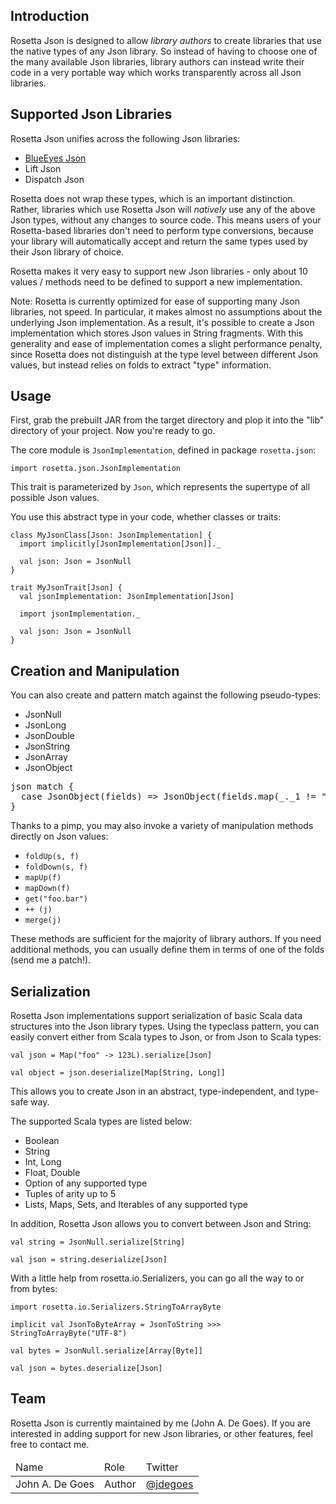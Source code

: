 ## Introduction

Rosetta Json is designed to allow *library authors* to create libraries that use the native types of any Json library. So instead of having to choose one of the many available Json libraries, library authors can instead write their code in a very portable way which works transparently across all Json libraries.

## Supported Json Libraries

Rosetta Json unifies across the following Json libraries:

 * [BlueEyes Json](https://github.com/jdegoes/blueeyes)
 * Lift Json
 * Dispatch Json

Rosetta does not wrap these types, which is an important distinction. Rather, libraries which use Rosetta Json will *natively* use any of the above Json types, without any changes to source code. This means users of your Rosetta-based libraries don't need to perform type conversions, because your library will automatically accept and return the same types used by their Json library of choice.

Rosetta makes it very easy to support new Json libraries - only about 10 values / methods need to be defined to support a new implementation.

Note: Rosetta is currently optimized for ease of supporting many Json libraries, not speed. In particular, it makes almost no assumptions about the underlying Json implementation. As a result, it's possible to create a Json implementation which stores Json values in String fragments. With this generality and ease of implementation comes a slight performance penalty, since Rosetta does not distinguish at the type level between different Json values, but instead relies on folds to extract "type" information.

## Usage

First, grab the prebuilt JAR from the target directory and plop it into the "lib" directory of your project. Now you're ready to go.

The core module is `JsonImplementation`, defined in package `rosetta.json`:

    import rosetta.json.JsonImplementation

This trait is parameterized by `Json`, which represents the supertype of all possible Json values.

You use this abstract type in your code, whether classes or traits:

    class MyJsonClass[Json: JsonImplementation] {
      import implicitly[JsonImplementation[Json]]._

      val json: Json = JsonNull
    }

    trait MyJsonTrait[Json] {
      val jsonImplementation: JsonImplementation[Json]

      import jsonImplementation._

      val json: Json = JsonNull
    }

## Creation and Manipulation

You can also create and pattern match against the following pseudo-types:

  * JsonNull
  * JsonLong
  * JsonDouble
  * JsonString
  * JsonArray
  * JsonObject

<pre>
json match {
  case JsonObject(fields) => JsonObject(fields.map(_._1 != "forbidden"))
}
</pre>

Thanks to a pimp, you may also invoke a variety of manipulation methods directly on Json values:

  * `foldUp(s, f)`
  * `foldDown(s, f)`
  * `mapUp(f)`
  * `mapDown(f)`
  * `get("foo.bar")`
  * `++ (j)`
  * `merge(j)`

These methods are sufficient for the majority of library authors. If you need additional methods, you can usually define them in terms of one of the folds (send me a patch!).

## Serialization

Rosetta Json implementations support serialization of basic Scala data structures into the Json library types. Using the typeclass pattern, you can easily convert either from Scala types to Json, or from Json to Scala types:

    val json = Map("foo" -> 123L).serialize[Json]

    val object = json.deserialize[Map[String, Long]]

This allows you to create Json in an abstract, type-independent, and type-safe way.

The supported Scala types are listed below:

  * Boolean
  * String
  * Int, Long
  * Float, Double
  * Option of any supported type
  * Tuples of arity up to 5
  * Lists, Maps, Sets, and Iterables of any supported type

In addition, Rosetta Json allows you to convert between Json and String:

    val string = JsonNull.serialize[String]

    val json = string.deserialize[Json]

With a little help from rosetta.io.Serializers, you can go all the way to or from bytes:

    import rosetta.io.Serializers.StringToArrayByte

    implicit val JsonToByteArray = JsonToString >>> StringToArrayByte("UTF-8")

    val bytes = JsonNull.serialize[Array[Byte]]

    val json = bytes.deserialize[Json]

## Team

Rosetta Json is currently maintained by me (John A. De Goes). If you are interested in adding support for new Json libraries, or other features, feel free to contact me.

<table>
  <thead>
    <tr>
      <td>Name</td>               <td>Role</td>       <td>Twitter</td>
    </tr>
  </thead>
  <tbody>
    <tr>
      <td>John A. De Goes</td>    <td>Author</td>     <td><a href="http://twitter.com/jdegoes">@jdegoes</a></td>
    </tr>
  </tbody>
</table>